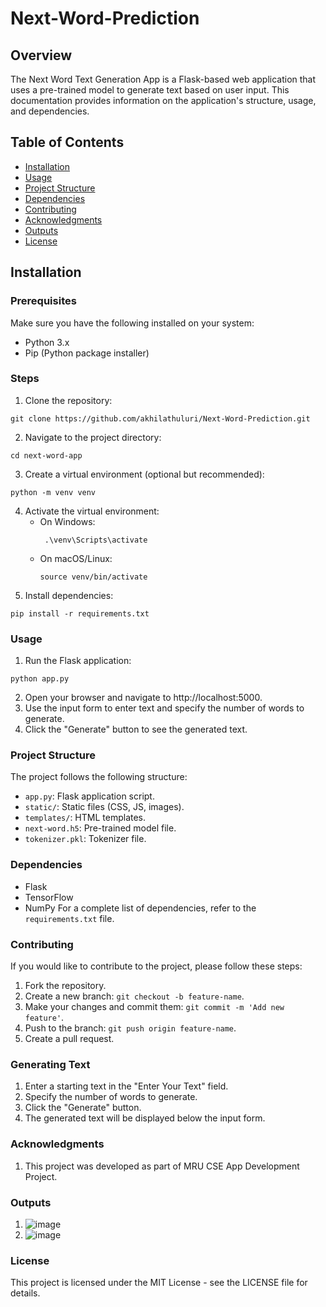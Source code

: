 # Next-Word-Prediction

## Overview

The Next Word Text Generation App is a Flask-based web application that uses a pre-trained model to generate text based on user input. This documentation provides information on the application's structure, usage, and dependencies.

## Table of Contents

- [Installation](#installation)
- [Usage](#usage)
- [Project Structure](#project-structure)
- [Dependencies](#dependencies)
- [Contributing](#contributing)
- [Acknowledgments](#Acknowledgments)
- [Outputs](#Outputs)
- [License](#license)

## Installation

### Prerequisites

Make sure you have the following installed on your system:

- Python 3.x
- Pip (Python package installer)

### Steps

1. Clone the repository:
```
git clone https://github.com/akhilathuluri/Next-Word-Prediction.git
```
2. Navigate to the project directory:
```
cd next-word-app
```
3. Create a virtual environment (optional but recommended):
```
python -m venv venv
```
4. Activate the virtual environment:
   - On Windows:
     ```
      .\venv\Scripts\activate
     ```
   - On macOS/Linux:
     ```
     source venv/bin/activate
     ```
5. Install dependencies:
```
pip install -r requirements.txt
```

### Usage
1. Run the Flask application:
```
python app.py
```
2. Open your browser and navigate to http://localhost:5000.
3. Use the input form to enter text and specify the number of words to generate.
4. Click the "Generate" button to see the generated text.

### Project Structure
The project follows the following structure:

- `app.py`: Flask application script.
- `static/`: Static files (CSS, JS, images).
- `templates/`: HTML templates.
- `next-word.h5`: Pre-trained model file.
- `tokenizer.pkl`: Tokenizer file.

### Dependencies

- Flask
- TensorFlow
- NumPy
For a complete list of dependencies, refer to the `requirements.txt` file.

### Contributing
If you would like to contribute to the project, please follow these steps:

1. Fork the repository.
2. Create a new branch: `git checkout -b feature-name`.
3. Make your changes and commit them: `git commit -m 'Add new feature'`.
4. Push to the branch: `git push origin feature-name`.
5. Create a pull request.

### Generating Text
1. Enter a starting text in the "Enter Your Text" field.
2. Specify the number of words to generate.
3. Click the "Generate" button.
4. The generated text will be displayed below the input form.


### Acknowledgments
1. This project was developed as part of MRU CSE App Development Project.

### Outputs
1. ![image](https://github.com/akhilathuluri/Next-Word-Prediction/assets/89147384/8ab3167d-b1ec-41f2-9a28-8bcfff27f5e7)
2. ![image](https://github.com/akhilathuluri/Next-Word-Prediction/assets/89147384/f3c555bc-0bf6-4bed-b638-418f33b927b2)

### License
This project is licensed under the MIT License - see the LICENSE file for details.
